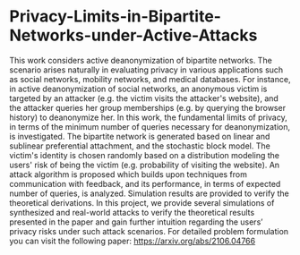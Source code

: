 # Privacy-Limits-in-Bipartite-Networks-under-Active-Attacks
This work considers active deanonymization of bipartite networks. The scenario arises naturally in evaluating privacy in various applications such as social networks, mobility networks, and medical databases. For instance, in active deanonymization of social networks, an anonymous victim is targeted by an attacker (e.g. the victim visits the attacker's website), and the attacker queries her group memberships (e.g. by querying the browser history) to deanonymize her. In this work, the fundamental limits of privacy, in terms of the minimum number of queries necessary for deanonymization, is investigated. The bipartite network is generated based on linear and sublinear preferential attachment, and the stochastic block model. The victim's identity is chosen randomly based on a distribution modeling the users' risk of being the victim (e.g. probability of visiting the website). An attack algorithm is proposed which builds upon techniques from communication with feedback, and its performance, in terms of expected number of queries, is analyzed. Simulation results are provided to verify the theoretical derivations. In this project, we provide several simulations of synthesized and real-world attacks to verify the theoretical results presented in the paper and gain further intuition regarding the users’ privacy risks under such attack scenarios.  For detailed problem formulation you can visit the following paper: https://arxiv.org/abs/2106.04766
